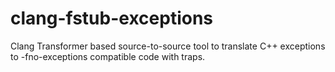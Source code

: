 # clang-fstub-exceptions
Clang Transformer based source-to-source tool to translate C++ exceptions to -fno-exceptions compatible code with traps.
